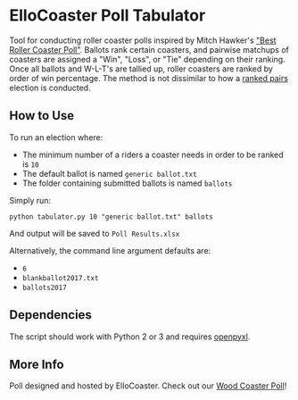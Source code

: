# ElloCoaster Poll Tabulator

Tool for conducting roller coaster polls inspired by Mitch Hawker's ["Best Roller Coaster Poll"](http://ushsho.com/bestrollercoasterpoll.htm). Ballots rank certain coasters, and pairwise matchups of coasters are assigned a "Win", "Loss", or "Tie" depending on their ranking. Once all ballots and W-L-T's are tallied up, roller coasters are ranked by order of win percentage. The method is not dissimilar to how a [ranked pairs](https://en.wikipedia.org/wiki/Ranked_pairs) election is conducted.

## How to Use

To run an election where:

* The minimum number of a riders a coaster needs in order to be ranked is `10`
* The default ballot is named `generic ballot.txt`
* The folder containing submitted ballots is named `ballots`

Simply run:

`python tabulator.py 10 "generic ballot.txt" ballots`

And output will be saved to `Poll Results.xlsx`

Alternatively, the command line argument defaults are:

* `6`
* `blankballot2017.txt`
* `ballots2017`

## Dependencies

The script should work with Python 2 or 3 and requires [openpyxl](https://openpyxl.readthedocs.io/en/default/).

## More Info

Poll designed and hosted by ElloCoaster. Check out our [Wood Coaster Poll](http://www.ellocoaster.com/wood-coaster-poll)!
